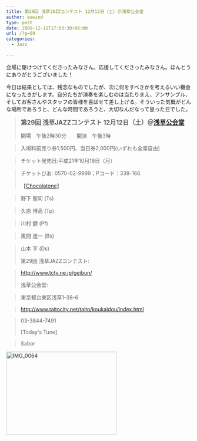 ```yaml
---
title: 第29回 浅草JAZZコンテスト 12月12日（土）＠浅草公会堂
author: eawind
type: post
date: 2009-12-12T17:03:30+09:00
url: /?p=69
categories:
  - Jazz

---
```

会場に駆けつけてくださったみなさん。応援してくださったみなさん。ほんとうにありがとうございました！

今日は結果としては、残念なものでしたが、次に何をすべきかを考えるいい機会になったきがします。自分たちが演奏を楽しむのは当たりまえ、アンサンブル、そしてお客さんやスタッフの皆様を喜ばせて差し上げる。そういった気概がどんな場所であろうと、どんな時間であろうと、大切なんだなって思った日でした。

> **<big>第29回 浅草JAZZコンテスト 12月12日（土）＠<a href="http://www.taitocity.net/taito/koukaidou/" target="_blank">浅草公会堂</a></big>**
> 
> 開場　午後2時30分　　開演　午後3時
  
> 入場料前売り券1,500円、当日券2,000円(いずれも全席自由)
  
> チケット発売日:平成21年10月19日（月）
  
> チケットぴあ: 0570-02-9999；Pコード：338-166
> 
> 【[Chocolatone][1]】
  
> 野下 聖司 (Ts)
  
> 久原 博高 (Tp)
  
> 川村 健 (Pf)
  
> 風間 進一 (Bs)
  
> 山本 亨 (Ds)
> 
> 第29回 浅草JAZZコンテスト:
  
> http://www.tctv.ne.jp/geibun/
> 
> 浅草公会堂:
  
> 東京都台東区浅草1-38-6
  
> <a href="http://www.taitocity.net/taito/koukaidou/index.html" target="_blank">http://www.taitocity.net/taito/koukaidou/index.html</a>
  
> 03-3844-7491
> 
> [Today's Tune]
  
> Sabor

<span class="mt-enclosure mt-enclosure-image" style="display: inline;"><a href="/img/wp/2009/12/IMG_0064.jpg"><img class="alignnone size-medium wp-image-864" src="/img/wp/2009/12/IMG_0064.jpg" alt="IMG_0064" width="300" height="225" srcset="/img/wp/2009/12/IMG_0064.jpg 300w, /img/wp/2009/12/IMG_0064-1024x768.jpg 1024w" sizes="(max-width: 300px) 100vw, 300px" /></a></span>

 [1]: http://www.eawind.net/?page_id=930
